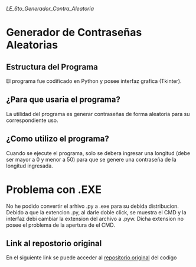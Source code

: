 _LE_6to_Generador_Contra_Aleatoria_

# Generador de Contraseñas Aleatorias

## Estructura del Programa

El programa fue codificado en Python y posee interfaz grafica (Tkinter).

## ¿Para que usaria el programa?

La utilidad del programa es generar contraseñas de forma aleatoria para su correspondiente uso.

## ¿Como utilizo el programa?

Cuando se ejecute el programa, solo se debera ingresar una longitud (debe ser mayor a 0 y menor a 50) para que se genere una contraseña de la longitud ingresada.

# Problema con .EXE

No he podido convertir el arhivo .py a .exe para su debida distribucion. Debido a que la extencion .py, al darle doble click, se muestra el CMD y la interfaz debi cambiar la extension del archivo a .pyw. Dicha extension no posee el problema de la apertura de el CMD.

## Link al repostorio original

En el siguiente link se puede acceder al [repositorio original](https://github.com/matimansi/LE_6to_Generador_Contra_Aleatoria.git) del codigo
